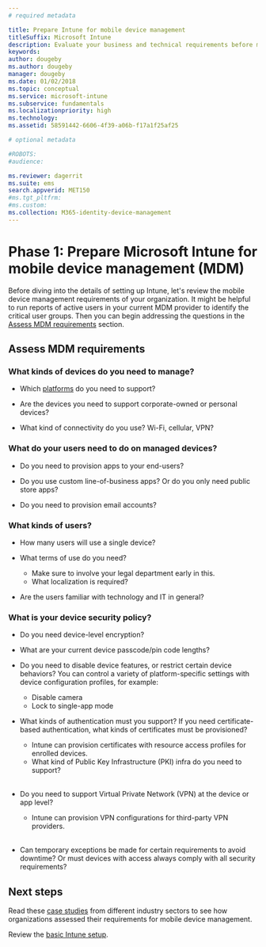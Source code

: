 ```yaml
---
# required metadata

title: Prepare Intune for mobile device management
titleSuffix: Microsoft Intune
description: Evaluate your business and technical requirements before migrating to Microsoft Intune.
keywords:
author: dougeby
ms.author: dougeby
manager: dougeby
ms.date: 01/02/2018
ms.topic: conceptual
ms.service: microsoft-intune
ms.subservice: fundamentals
ms.localizationpriority: high
ms.technology:
ms.assetid: 58591442-6606-4f39-a06b-f17a1f25af25

# optional metadata

#ROBOTS:
#audience:

ms.reviewer: dagerrit
ms.suite: ems
search.appverid: MET150
#ms.tgt_pltfrm:
#ms.custom:
ms.collection: M365-identity-device-management
---
```


# Phase 1: Prepare Microsoft Intune for mobile device management (MDM)

Before diving into the details of setting up Intune, let's review the mobile device management requirements of your organization. It might be helpful to run reports of active users in your current MDM provider to identify the critical user groups. Then you can begin addressing the questions in the [Assess MDM requirements](migration-guide-prepare.md#assess-mdm-requirements) section.

## Assess MDM requirements

### What kinds of devices do you need to manage?

- Which [platforms](supported-devices-browsers.md) do you need to support?

- Are the devices you need to support corporate-owned or personal devices?

- What kind of connectivity do you use? Wi-Fi, cellular, VPN?

### What do your users need to do on managed devices?

- Do you need to provision apps to your end-users?

- Do you use custom line-of-business apps? Or do you only need public store apps?

- Do you need to provision email accounts?

### What kinds of users?

- How many users will use a single device?

- What terms of use do you need?

  - Make sure to involve your legal department early in this.
  - What localization is required?

- Are the users familiar with technology and IT in general?

### What is your device security policy?

- Do you need device-level encryption?

- What are your current device passcode/pin code lengths?

- Do you need to disable device features, or restrict certain device behaviors? You can control a variety of platform-specific settings with device configuration profiles, for example:
  - Disable camera
  - Lock to single-app mode<br/>

- What kinds of authentication must you support? If you need certificate-based authentication, what kinds of certificates must be provisioned?
  - Intune can provision certificates with resource access profiles for enrolled devices.
  - What kind of Public Key Infrastructure (PKI) infra do you need to support?
  <br></br>
- Do you need to support Virtual Private Network (VPN) at the device or app level?

  - Intune can provision VPN configurations for third-party VPN providers.
  <br/><br/>
- Can temporary exceptions be made for certain requirements to avoid downtime? Or must devices with access always comply with all security requirements?

## Next steps
Read these [case studies](https://customers.microsoft.com/story/mwh-global-now-part-of-stantec-secures-mobile-devices-with-intune) from different industry sectors to see how organizations assessed their requirements for mobile device management.

Review the [basic Intune setup](migration-guide-setup.md).
